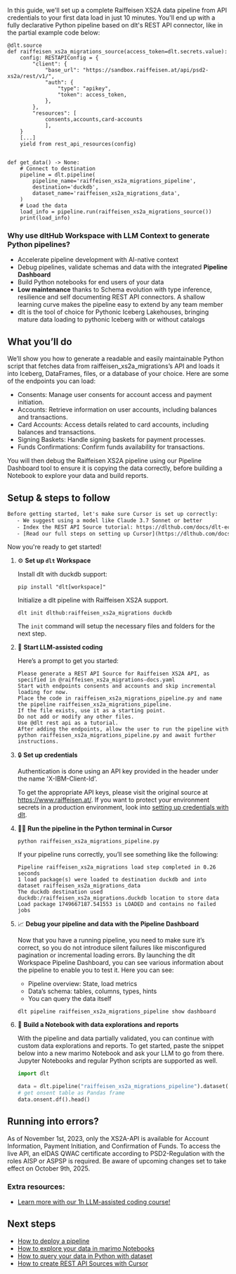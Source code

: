 In this guide, we'll set up a complete Raiffeisen XS2A data pipeline from API credentials to your first data load in just 10 minutes. You'll end up with a fully declarative Python pipeline based on dlt's REST API connector, like in the partial example code below:

```python-outcome
@dlt.source
def raiffeisen_xs2a_migrations_source(access_token=dlt.secrets.value):
    config: RESTAPIConfig = {
        "client": {
            "base_url": "https://sandbox.raiffeisen.at/api/psd2-xs2a/rest/v1/",
            "auth": {
                "type": "apikey",
                "token": access_token,
            },
        },
        "resources": [
            consents,accounts,card-accounts
            ],
    }
    [...]
    yield from rest_api_resources(config)


def get_data() -> None:
    # Connect to destination
    pipeline = dlt.pipeline(
        pipeline_name='raiffeisen_xs2a_migrations_pipeline',
        destination='duckdb',
        dataset_name='raiffeisen_xs2a_migrations_data', 
    )
    # Load the data
    load_info = pipeline.run(raiffeisen_xs2a_migrations_source())
    print(load_info) 
```

### Why use dltHub Workspace with LLM Context to generate Python pipelines?

- Accelerate pipeline development with AI-native context
- Debug pipelines, validate schemas and data with the integrated **Pipeline Dashboard**
- Build Python notebooks for end users of your data
- **Low maintenance** thanks to Schema evolution with type inference, resilience and self documenting REST API connectors. A shallow learning curve makes the pipeline easy to extend by any team member
- dlt is the tool of choice for Pythonic Iceberg Lakehouses, bringing mature data loading to pythonic Iceberg with or without catalogs

## What you’ll do

We’ll show you how to generate a readable and easily maintainable Python script that fetches data from raiffeisen_xs2a_migrations’s API and loads it into Iceberg, DataFrames, files, or a database of your choice. Here are some of the endpoints you can load:

- Consents: Manage user consents for account access and payment initiation.
- Accounts: Retrieve information on user accounts, including balances and transactions.
- Card Accounts: Access details related to card accounts, including balances and transactions.
- Signing Baskets: Handle signing baskets for payment processes.
- Funds Confirmations: Confirm funds availability for transactions.

You will then debug the Raiffeisen XS2A pipeline using our Pipeline Dashboard tool to ensure it is copying the data correctly, before building a Notebook to explore your data and build reports.

## Setup & steps to follow

```default
Before getting started, let's make sure Cursor is set up correctly:
   - We suggest using a model like Claude 3.7 Sonnet or better
   - Index the REST API Source tutorial: https://dlthub.com/docs/dlt-ecosystem/verified-sources/rest_api/ and add it to context as **@dlt rest api**
   - [Read our full steps on setting up Cursor](https://dlthub.com/docs/dlt-ecosystem/llm-tooling/cursor-restapi#23-configuring-cursor-with-documentation)
```

Now you're ready to get started!

1. ⚙️ **Set up `dlt` Workspace**
    
    Install dlt with duckdb support:
    ```shell
    pip install "dlt[workspace]"
    ```

    Initialize a dlt pipeline with Raiffeisen XS2A support.
    ```shell
    dlt init dlthub:raiffeisen_xs2a_migrations duckdb
    ```

    The `init` command will setup the necessary files and folders for the next step.
    
2. 🤠 **Start LLM-assisted coding**
    
    Here’s a prompt to get you started:
    
    ```prompt
    Please generate a REST API Source for Raiffeisen XS2A API, as specified in @raiffeisen_xs2a_migrations-docs.yaml 
    Start with endpoints consents and accounts and skip incremental loading for now. 
    Place the code in raiffeisen_xs2a_migrations_pipeline.py and name the pipeline raiffeisen_xs2a_migrations_pipeline. 
    If the file exists, use it as a starting point. 
    Do not add or modify any other files. 
    Use @dlt rest api as a tutorial. 
    After adding the endpoints, allow the user to run the pipeline with python raiffeisen_xs2a_migrations_pipeline.py and await further instructions.
    ```

    
3. 🔒 **Set up credentials** 
    
    Authentication is done using an API key provided in the header under the name 'X-IBM-Client-Id'.
    
    To get the appropriate API keys, please visit the original source at https://www.raiffeisen.at/.
    If you want to protect your environment secrets in a production environment, look into [setting up credentials with dlt](https://dlthub.com/docs/walkthroughs/add_credentials).
    
4. 🏃‍♀️ **Run the pipeline in the Python terminal in Cursor**
    
    ```shell
    python raiffeisen_xs2a_migrations_pipeline.py
    ```
    
    If your pipeline runs correctly, you’ll see something like the following:
    
    ```shell
    Pipeline raiffeisen_xs2a_migrations load step completed in 0.26 seconds
    1 load package(s) were loaded to destination duckdb and into dataset raiffeisen_xs2a_migrations_data
    The duckdb destination used duckdb:/raiffeisen_xs2a_migrations.duckdb location to store data
    Load package 1749667187.541553 is LOADED and contains no failed jobs
    ```
    
5. 📈 **Debug your pipeline and data with the Pipeline Dashboard**

    Now that you have a running pipeline, you need to make sure it’s correct, so you do not introduce silent failures like misconfigured pagination or incremental loading errors. By launching the dlt Workspace Pipeline Dashboard, you can see various information about the pipeline to enable you to test it. Here you can see:
    - Pipeline overview: State, load metrics
    - Data’s schema: tables, columns, types, hints
    - You can query the data itself
    
    ```shell
    dlt pipeline raiffeisen_xs2a_migrations_pipeline show dashboard
    ```
    
6. 🐍 **Build a Notebook with data explorations and reports**

    With the pipeline and data partially validated, you can continue with custom data explorations and reports. To get started, paste the snippet below into a new marimo Notebook and ask your LLM to go from there. Jupyter Notebooks and regular Python scripts are supported as well.

    
    ```python
    import dlt

   data = dlt.pipeline("raiffeisen_xs2a_migrations_pipeline").dataset()
   # get onsent table as Pandas frame
   data.onsent.df().head()
    ```

## Running into errors?

As of November 1st, 2023, only the XS2A-API is available for Account Information, Payment Initiation, and Confirmation of Funds. To access the live API, an eIDAS QWAC certificate according to PSD2-Regulation with the roles AISP or ASPSP is required. Be aware of upcoming changes set to take effect on October 9th, 2025.

### Extra resources:

- [Learn more with our 1h LLM-assisted coding course!](https://www.youtube.com/watch?v=GGid70rnJuM)

## Next steps

- [How to deploy a pipeline](https://dlthub.com/docs/walkthroughs/deploy-a-pipeline)
- [How to explore your data in marimo Notebooks](https://dlthub.com/docs/general-usage/dataset-access/marimo)
- [How to query your data in Python with dataset](https://dlthub.com/docs/general-usage/dataset-access/dataset)
- [How to create REST API Sources with Cursor](https://dlthub.com/docs/dlt-ecosystem/llm-tooling/cursor-restapi)
